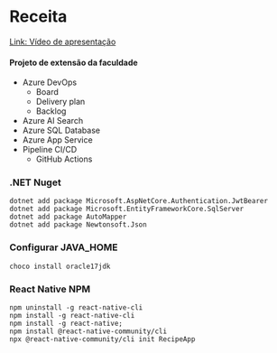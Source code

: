 # Receita

[Link: Vídeo de apresentação](https://www.youtube.com/embed/TSIjXb66GEc?si=NmeExXF_f8FjdVV1)

#### Projeto de extensão da faculdade

- Azure DevOps 
  - Board
  - Delivery plan
  - Backlog
- Azure AI Search
- Azure SQL Database
- Azure App Service
- Pipeline CI/CD
  - GitHub Actions


### .NET Nuget
```pwsh
dotnet add package Microsoft.AspNetCore.Authentication.JwtBearer
dotnet add package Microsoft.EntityFrameworkCore.SqlServer
dotnet add package AutoMapper
dotnet add package Newtonsoft.Json
```

### Configurar JAVA_HOME
    choco install oracle17jdk

### React Native NPM
```pwsh
npm uninstall -g react-native-cli
npm install -g react-native-cli
npm install -g react-native;
npm install @react-native-community/cli
npx @react-native-community/cli init RecipeApp
```